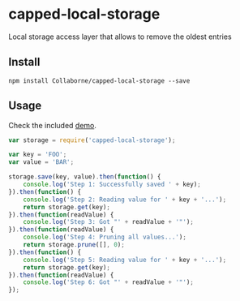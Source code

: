 # capped-local-storage
Local storage access layer that allows to remove the oldest entries

## Install

~~~~
npm install Collaborne/capped-local-storage --save
~~~~

## Usage

Check the included [demo](https://github.com/Collaborne/capped-local-storage/blob/master/demo.html).

```javascript
var storage = require('capped-local-storage');

var key = 'FOO';
var value = 'BAR';

storage.save(key, value).then(function() {
    console.log('Step 1: Successfully saved ' + key);
}).then(function() {
    console.log('Step 2: Reading value for ' + key + '...');
    return storage.get(key);
}).then(function(readValue) {
    console.log('Step 3: Got "' + readValue + '"');
}).then(function(readValue) {
    console.log('Step 4: Pruning all values...');
    return storage.prune([], 0);
}).then(function() {
    console.log('Step 5: Reading value for ' + key + '...');
    return storage.get(key);
}).then(function(readValue) {
    console.log('Step 6: Got "' + readValue + '"');
});
```
